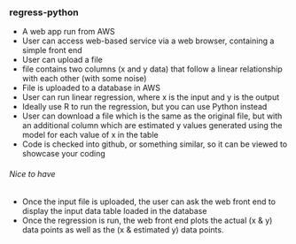 ### regress-python

* A web app run from AWS
* User can access web-based service via a web browser, containing a simple front end
* User can upload a file
* file contains two columns (x and y data) that follow a linear relationship with each other (with some noise)
* File is uploaded to a database in AWS
* User can run linear regression, where x is the input and y is the output
* Ideally use R to run the regression, but you can use Python instead
* User can download a file which is the same as the original file, but with an additional column which are estimated y values generated using the model for each value of x in the table
* Code is checked into github, or something similar, so it can be viewed to showcase your coding

###### Nice to have
* Once the input file is uploaded, the user can ask the web front end to display the input data table loaded in the database
* Once the regression is run, the web front end plots the actual (x & y) data points as well as the (x & estimated y) data points.